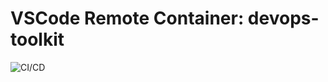 # VSCode Remote Container: devops-toolkit

![CI/CD](https://github.com/shipwright-sh/devops-toolkit/actions/workflows/workflow.yaml/badge.svg)

